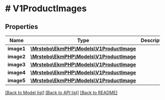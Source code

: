 # # V1ProductImages

## Properties

Name | Type | Description | Notes
------------ | ------------- | ------------- | -------------
**image1** | [**\Mrstebo\EkmPHP\Models\V1ProductImage**](V1ProductImage.md) |  | [optional]
**image2** | [**\Mrstebo\EkmPHP\Models\V1ProductImage**](V1ProductImage.md) |  | [optional]
**image3** | [**\Mrstebo\EkmPHP\Models\V1ProductImage**](V1ProductImage.md) |  | [optional]
**image4** | [**\Mrstebo\EkmPHP\Models\V1ProductImage**](V1ProductImage.md) |  | [optional]
**image5** | [**\Mrstebo\EkmPHP\Models\V1ProductImage**](V1ProductImage.md) |  | [optional]

[[Back to Model list]](../../README.md#models) [[Back to API list]](../../README.md#endpoints) [[Back to README]](../../README.md)
